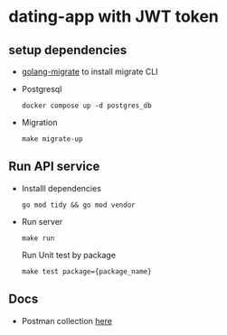 # dating-app with JWT token

## setup dependencies

- [golang-migrate](https://github.com/golang-migrate/migrate) to install migrate CLI

- Postgresql

  ```
  docker compose up -d postgres_db
  ```

- Migration
  ```
  make migrate-up
  ```

## Run API service

- Installl dependencies
  ```
  go mod tidy && go mod vendor
  ```
- Run server
  ```
  make run
  ```
  Run Unit test by package
  ```
  make test package={package_name}
  ```

## Docs

- Postman collection [here](https://elements.getpostman.com/redirect?entityId=21574323-cc1a5a9e-b6ae-4692-94dd-c708ccaa02b6&entityType=collection)
